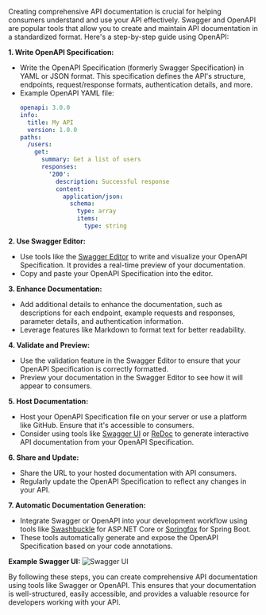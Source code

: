 Creating comprehensive API documentation is crucial for helping consumers understand and use your API effectively. Swagger and OpenAPI are popular tools that allow you to create and maintain API documentation in a standardized format. Here's a step-by-step guide using OpenAPI:

**1. Write OpenAPI Specification:**
   - Write the OpenAPI Specification (formerly Swagger Specification) in YAML or JSON format. This specification defines the API's structure, endpoints, request/response formats, authentication details, and more.
   - Example OpenAPI YAML file:
     ```yaml
     openapi: 3.0.0
     info:
       title: My API
       version: 1.0.0
     paths:
       /users:
         get:
           summary: Get a list of users
           responses:
             '200':
               description: Successful response
               content:
                 application/json:
                   schema:
                     type: array
                     items:
                       type: string
     ```

**2. Use Swagger Editor:**
   - Use tools like the [Swagger Editor](https://editor.swagger.io/) to write and visualize your OpenAPI Specification. It provides a real-time preview of your documentation.
   - Copy and paste your OpenAPI Specification into the editor.

**3. Enhance Documentation:**
   - Add additional details to enhance the documentation, such as descriptions for each endpoint, example requests and responses, parameter details, and authentication information.
   - Leverage features like Markdown to format text for better readability.

**4. Validate and Preview:**
   - Use the validation feature in the Swagger Editor to ensure that your OpenAPI Specification is correctly formatted.
   - Preview your documentation in the Swagger Editor to see how it will appear to consumers.

**5. Host Documentation:**
   - Host your OpenAPI Specification file on your server or use a platform like GitHub. Ensure that it's accessible to consumers.
   - Consider using tools like [Swagger UI](https://swagger.io/tools/swagger-ui/) or [ReDoc](https://github.com/Redocly/redoc) to generate interactive API documentation from your OpenAPI Specification.

**6. Share and Update:**
   - Share the URL to your hosted documentation with API consumers.
   - Regularly update the OpenAPI Specification to reflect any changes in your API.

**7. Automatic Documentation Generation:**
   - Integrate Swagger or OpenAPI into your development workflow using tools like [Swashbuckle](https://github.com/domaindrivendev/Swashbuckle.AspNetCore) for ASP.NET Core or [Springfox](https://springfox.github.io/springfox/) for Spring Boot.
   - These tools automatically generate and expose the OpenAPI Specification based on your code annotations.

**Example Swagger UI:**
![Swagger UI](https://i.imgur.com/DBXQn3p.png)

By following these steps, you can create comprehensive API documentation using tools like Swagger or OpenAPI. This ensures that your documentation is well-structured, easily accessible, and provides a valuable resource for developers working with your API.